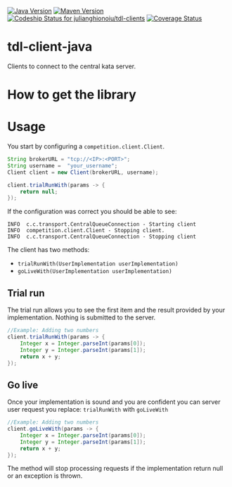 [![Java Version](http://img.shields.io/badge/Java-1.8-blue.svg)](http://www.oracle.com/technetwork/java/javase/downloads/jdk8-downloads-2133151.html)
[![Maven Version](http://img.shields.io/maven-central/v/ro.ghionoiu/tdl-client-java.svg)](http://search.maven.org/#search%7Cgav%7C1%7Cg%3A%22ro.ghionoiu%22%20AND%20a%3A%22tdl-client-java%22)
[![Codeship Status for julianghionoiu/tdl-clients](https://img.shields.io/codeship/da7ca170-097e-0133-70b1-36ea30c979a9.svg)](https://codeship.com/projects/90604)
[![Coverage Status](https://coveralls.io/repos/julianghionoiu/tdl-client-java/badge.svg?branch=master&service=github)](https://coveralls.io/github/julianghionoiu/tdl-client-java?branch=master)

# tdl-client-java
Clients to connect to the central kata server.


# How to get the library


# Usage

You start by configuring a `competition.client.Client`.

```java
String brokerURL = "tcp://<IP>:<PORT>"; 
String username =  "your_username";
Client client = new Client(brokerURL, username);

client.trialRunWith(params -> {
    return null;
});
```

If the configuration was correct you should be able to see:

```text
INFO  c.c.transport.CentralQueueConnection - Starting client
INFO  competition.client.Client - Stopping client.
INFO  c.c.transport.CentralQueueConnection - Stopping client
```


The client has two methods:
 - `trialRunWith(UserImplementation userImplementation)`
 - `goLiveWith(UserImplementation userImplementation)`
 
## Trial run

The trial run allows you to see the first item and the result provided by your implementation.
Nothing is submitted to the server.

```java
//Example: Adding two numbers
client.trialRunWith(params -> {
    Integer x = Integer.parseInt(params[0]);
    Integer y = Integer.parseInt(params[1]);
    return x + y;
});
```

## Go live

Once your implementation is sound and you are confident you can server user request you replace:
`trialRunWith` with `goLiveWith`

```java
//Example: Adding two numbers
client.goLiveWith(params -> {
    Integer x = Integer.parseInt(params[0]);
    Integer y = Integer.parseInt(params[1]);
    return x + y;
});
```

The method will stop processing requests if the implementation return null or an exception is thrown.
